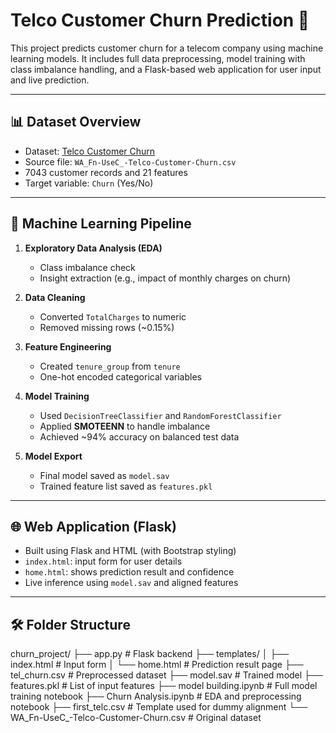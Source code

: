 # Telco Customer Churn Prediction 🚀

This project predicts customer churn for a telecom company using machine learning models. It includes full data preprocessing, model training with class imbalance handling, and a Flask-based web application for user input and live prediction.

---

## 📊 Dataset Overview

- Dataset: [Telco Customer Churn](https://www.kaggle.com/datasets/blastchar/telco-customer-churn)
- Source file: `WA_Fn-UseC_-Telco-Customer-Churn.csv`
- 7043 customer records and 21 features
- Target variable: `Churn` (Yes/No)

---

## 🧠 Machine Learning Pipeline

1. **Exploratory Data Analysis (EDA)**
   - Class imbalance check
   - Insight extraction (e.g., impact of monthly charges on churn)

2. **Data Cleaning**
   - Converted `TotalCharges` to numeric
   - Removed missing rows (~0.15%)

3. **Feature Engineering**
   - Created `tenure_group` from `tenure`
   - One-hot encoded categorical variables

4. **Model Training**
   - Used `DecisionTreeClassifier` and `RandomForestClassifier`
   - Applied **SMOTEENN** to handle imbalance
   - Achieved ~94% accuracy on balanced test data

5. **Model Export**
   - Final model saved as `model.sav`
   - Trained feature list saved as `features.pkl`

---

## 🌐 Web Application (Flask)

- Built using Flask and HTML (with Bootstrap styling)
- `index.html`: input form for user details
- `home.html`: shows prediction result and confidence
- Live inference using `model.sav` and aligned features

---

## 🛠 Folder Structure

churn_project/
├── app.py # Flask backend
├── templates/
│ ├── index.html # Input form
│ └── home.html # Prediction result page
├── tel_churn.csv # Preprocessed dataset
├── model.sav # Trained model
├── features.pkl # List of input features
├── model building.ipynb # Full model training notebook
├── Churn Analysis.ipynb # EDA and preprocessing notebook
├── first_telc.csv # Template used for dummy alignment
└── WA_Fn-UseC_-Telco-Customer-Churn.csv # Original dataset
